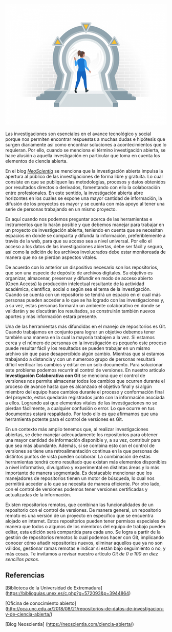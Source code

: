 <!--
.. title: La investigación abierta, el manejo de repositorios y control de versiones
.. slug: la-investigacion-abierta-el-manejo-de-repositorios-y-control-de-versiones
.. date: 2019-04-08
.. author: Anavelyz Pérez
.. tags: open science, versioning
.. category: open science
.. link: 
.. description: 
.. type: text
-->

<!-- # La investigación abierta, el manejo de repositorios y control de versiones -->
<!-- **Por Anavelyz Pérez** -->

![header](../../../images/blog/la-investigacion-abierta-el-manejo-de-repositorios-y-control-de-versiones/header.png)

Las investigaciones son esenciales en el avance tecnológico y social porque nos
permiten encontrar respuestas a muchas dudas e hipótesis que surgen diariamente
así como encontrar soluciones a acontecimientos que lo requieran. Por ello, cuando se menciona el término
investigación abierta, se hace alusión a aquella investigación en particular que
toma en cuenta los elementos de ciencia abierta.

<!-- TEASER_END -->

En el blog [*NeoScientia*](https://neoscientia.com/ciencia-abierta/) se menciona
que la investigación abierta impulsa la apertura al público de las
investigaciones de forma libre y gratuita. Lo cual consiste en que se publiquen
las metodologías, procesos y datos obtenidos por resultados directos o
derivados, fomentando con ello la colaboración entre profesionales. En este
sentido, la investigación abierta abre horizontes en los cuales se expone una
mayor cantidad de información, la difusión de los proyectos es mayor y se cuenta
con más apoyo al tener una serie de personas trabajando en un mismo
proyecto.

Es aquí cuando nos podemos preguntar acerca de las herramientas e instrumentos que lo harán posible y que debemos
manejar para trabajar en un proyecto de investigación abierta, teniendo en
cuenta que se necesitan espacios en donde se comparta y difunda la información,
preferiblemente a través de la web, para que su acceso sea a nivel universal. Por
ello el acceso a los datos de las investigaciones abiertas, debe ser fácil y seguro, así como la edición de los archivos
involucrados debe estar monitoreada de manera que no se pierdan aspectos
vitales.

De acuerdo con lo anterior un dispositivo necesario son los repositorios, que son una
especie de depósito de archivos digitales. Su objetivo es organizar, almacenar,
preservar y difundir en modo de acceso abierto (Open Access) la producción
intelectual resultante de la actividad académica, científica, social o según sea
el tema de la investigación. Cuando se cuenta con un repositorio se tendrá un
espacio en el cual más personas pueden acceder a lo que se ha logrado con las
investigaciones y, a su vez, estas personas formarán un ambiente colaborativo en
donde se validarán y se discutirán los resultados, se construirán también nuevos aportes y más
información estará presente.

Una de las herramientas más difundidas en el manejo de repositorios es Git. Cuando trabajamos en conjunto para lograr un objetivo debemos tener también
una manera en la cual la mayoría trabajen a la vez. Si estamos cerca y el número
de personas en la investigación es pequeño este proceso puede resultar fácil y
los resultados se pueden trabajar en un mismo archivo sin que pase desapercibido
algún cambio. Mientras que si estamos trabajando a distancia y con un numeroso
grupo de personas resultará difícil verificar los cambios y editar en un solo
documento. Para solucionar este problema podemos recurrir al control de
versiones. En nuestro artículo **Investigación Colaborativa con Git** se
menciona que el control de versiones nos permite almacenar todos los cambios que
ocurren durante el proceso de avance hasta que es alcanzado el objetivo final y
si algún miembro del equipo hace cambios durante el proceso y conformación final
del proyecto, estos quedarán registrados junto con la información asociada a
ellos. Logrando así que elementos vitales de las investigaciones no se pierdan
fácilmente, a cualquier confusión o error. Lo que ocurre en tus documentos
estará respaldado. Por todo ello es que afirmamos que una herramienta potente para el control de versiones es Git.

En un contexto más amplio tenemos que, al realizar investigaciones abiertas, se
debe manejar adecuadamente los repositorios para obtener una mayor cantidad de información
disponible y, a su vez, contribuir para que sea más abundante. Además, si se
combina esto con el control de versiones se tiene una retroalimentación continua
en la que personas de distintos puntos de vista pueden colaborar. La combinación
de estas herramientas tendrá como resultado que existan más elementos
disponibles a nivel informativo, divulgativo y experimental en distintas áreas y
lo más importante de manera segmentada. Es destacable mencionar que los
manejadores de repositorios tienen un motor de búsqueda, lo cual nos permitirá acceder a lo que
se necesita de manera eficiente. Por otro lado, con el control de versiones
podemos tener versiones certificadas y actualizadas de la información.

Existen repositorios remotos, que combinan las funcionalidades de un repositorio
con el control de versiones. De manera general, un repositorio remoto es una
versión de un proyecto en específico que se encuentra alojado en internet. Estos
repositorios pueden tener permisos especiales de manera que todos o algunos de
los miembros del equipo de trabajo pueden editar, esta edición será compartida
para cada uno. Se logra a partir de la gestión de repositorios remotos lo cual
podemos hacer con Git, implicando conocer cómo añadir repositorios nuevos,
eliminar aquellos que ya no son válidos, gestionar ramas remotas e indicar si
están bajo seguimiento o no, y más cosas. Te invitamos a revisar nuestro
artículo *Git de 0 a 100 en diez sencillos pasos*.

## Referencias

\[Biblioteca de la Universidad de Extremadura\] (https://biblioguias.unex.es/c.php?g=572093&p=3944864)

\[Oficina de conocimiento abierto\] (http://oca.unc.edu.ar/2018/08/21/repositorios-de-datos-de-investigacion-y-de-ciencia-abierta/)

\[Blog Neoscientia\] (https://neoscientia.com/ciencia-abierta/)
